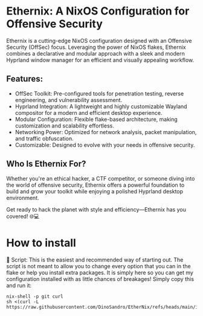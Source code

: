 # Ethernix: A NixOS Configuration for Offensive Security
Ethernix is a cutting-edge NixOS configuration designed with an Offensive Security (OffSec) focus. Leveraging the power of NixOS flakes, Ethernix combines a declarative and modular approach with a sleek and modern Hyprland window manager for an efficient and visually appealing workflow.

## Features:
- OffSec Toolkit: Pre-configured tools for penetration testing, reverse engineering, and vulnerability assessment.
- Hyprland Integration: A lightweight and highly customizable Wayland compositor for a modern and efficient desktop experience.
- Modular Configuration: Flexible flake-based architecture, making customization and scalability effortless.
- Networking Power: Optimized for network analysis, packet manipulation, and traffic obfuscation.
- Customizable: Designed to evolve with your needs in offensive security.
## Who Is Ethernix For?
Whether you're an ethical hacker, a CTF competitor, or someone diving into the world of offensive security, Ethernix offers a powerful foundation to build and grow your toolkit while enjoying a polished Hyprland desktop environment.

Get ready to hack the planet with style and efficiency—Ethernix has you covered! 🌐💻

# How to install

📜 Script:
This is the easiest and recommended way of starting out. The script is not meant to allow you to change every option that you can in the flake or help you install extra packages. It is simply here so you can get my configuration installed with as little chances of breakages!
Simply copy this and run it:
```
nix-shell -p git curl
sh <(curl -L https://raw.githubusercontent.com/DinoSandro/EtherNix/refs/heads/main/install.sh)
```
